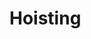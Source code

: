 # Hoisting

<!-- 
Everything related to hoisting
var vs let/const
hoisting functions
hpoisting classes
-->